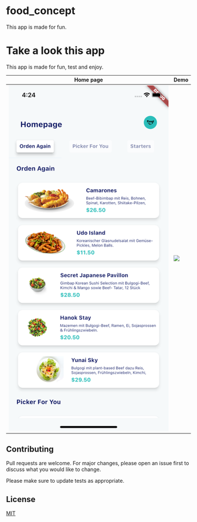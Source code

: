 # food_concept


This app is made for fun.

# Take a look this app

This app is made for fun, test and enjoy.


| Home page | Demo    | 
|-----------|----------------| 
| ![](https://github.com/kelevra9900/food_app/blob/main/screenshots/1.png) | ![](https://github.com/kelevra9900/food_app/blob/main/screenshots/2.gif)|


## Contributing
Pull requests are welcome. For major changes, please open an issue first to discuss what you would like to change.

Please make sure to update tests as appropriate.

## License
[MIT](https://choosealicense.com/licenses/mit/)